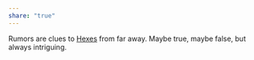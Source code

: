 ```yaml
---
share: "true"
---
```



Rumors are clues to [Hexes](Hexes.md) from far away. Maybe true, maybe false, but always intriguing.